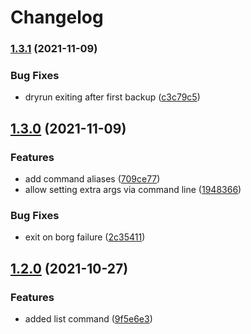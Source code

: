 # Changelog

### [1.3.1](https://www.github.com/SebastianSpeitel/bborg/compare/v1.3.0...v1.3.1) (2021-11-09)


### Bug Fixes

* dryrun exiting after first backup ([c3c79c5](https://www.github.com/SebastianSpeitel/bborg/commit/c3c79c546dcf9d3fe73a68d507fc3df2d103a650))

## [1.3.0](https://www.github.com/SebastianSpeitel/bborg/compare/v1.2.0...v1.3.0) (2021-11-09)


### Features

* add command aliases ([709ce77](https://www.github.com/SebastianSpeitel/bborg/commit/709ce7736e2715dca9c08f48b71aed3c80f84e8c))
* allow setting extra args via command line ([1948366](https://www.github.com/SebastianSpeitel/bborg/commit/19483666a0a51bc98344ebf4c6289e0d9fa085d1))


### Bug Fixes

* exit on borg failure ([2c35411](https://www.github.com/SebastianSpeitel/bborg/commit/2c35411927d34b5d2b05a4d38cebd3540525bbef))

## [1.2.0](https://www.github.com/SebastianSpeitel/bborg/compare/v1.1.0...v1.2.0) (2021-10-27)


### Features

* added list command ([9f5e6e3](https://www.github.com/SebastianSpeitel/bborg/commit/9f5e6e3f00f8069aa9fbf7a0e3c6331e9435376e))
